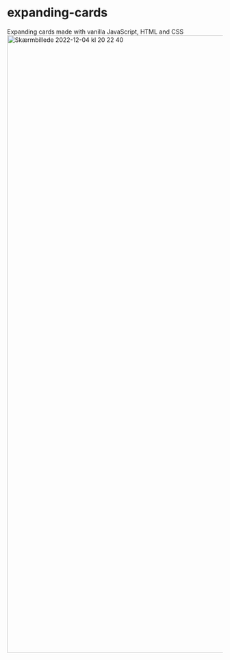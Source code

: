 # expanding-cards
Expanding cards made with vanilla JavaScript, HTML and CSS
<img width="1440" alt="Skærmbillede 2022-12-04 kl  20 22 40" src="https://user-images.githubusercontent.com/62664889/205510961-1a7988ce-f22d-4983-abed-8bd149300e58.png">
